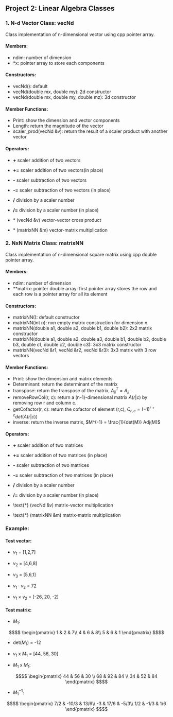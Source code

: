 ## Project 2: Linear Algebra Classes

### 1. N-d Vector Class: vecNd

Class implementation of n-dimensional vector using cpp pointer array.

#### Members:
- ndim: number of dimension
- *x: pointer array to store each components

#### Constructors:
- vecNd(): default
- vecNd(double mx, double my): 2d constructor
- vecNd(double mx, double my, double mz): 3d constructor

#### Member Functions:
- Print: show the dimension and vector components
- Length: return the magnitude of the vector
- scaler_prod(vecNd &v): return the result of a scaler product with another vector

#### Operators:
- **+** scaler addition of two vectors
- **+=** scaler addition of two vectors(in place)
- **-** scaler subtraction of two vectors
- **-=** scaler subtraction of two vectors (in place)
- **/** division by a scaler number
- **/=** division by a scaler number (in place)

- $\text{*}$ (vecNd &v) vector-vector cross product
- $\text{*}$ (matrixNN &m) vector-matrix multiplication

### 2. NxN Matrix Class: matrixNN

Class implementation of n-dimensional square matrix using cpp double pointer array.

#### Members:
- ndim: number of dimension
- **matrix: pointer double array: first pointer array stores the row and each row is a pointer array for all its element

#### Constructors:
- matrixNN(): default constructor
- matrixNN(int n): nxn empty matrix construction for dimension n
- matrixNN(double a1, double a2, double b1, double b2): 2x2 matrix constructor
- matrixNN(double a1, double a2, double a3, double b1, double b2, double b3, double c1, double c2, double c3): 3x3 matrix constructor
- matrixNN(vecNd &r1, vecNd &r2, vecNd &r3): 3x3 matrix with 3 row vectors

#### Member Functions:
- Print: show the dimension and matrix elements
- Determinant: return the determinant of the matrix
- transpose: return the transpose of the matrix, $A^T_{ij} = A_{ji}$
- removeRowCol(r, c): return a (n-1)-dimensional matrix $A(r|c)$ by removing row r and column c.
- getCofactor(r, c): return the cofactor of element (r,c), $C_{r,c} = (-1)^{r+c} det(A(r|c))$
- inverse: return the inverse matrix, $M^{-1} = \frac{1}{det(M)} Adj(M)$

#### Operators:
- **+** scaler addition of two matrices
- **+=** scaler addition of two matrices (in place)
- **-** scaler subtraction of two matrices
- **-=** scaler subtraction of two matrices (in place)
- **/** division by a scaler number
- **/=** division by a scaler number (in place)

- \text{*} (vecNd &v) matrix-vector multiplication
- \text{*} (matrixNN &m) matrix-matrix multiplication

### Example:
#### Test vector:
- $v_1$ = [1,2,7]
- $v_2$ = [4,6,8]
- $v_3$ = [5,6,1]

- $v_1 \cdot v_2$ = 72

- $v_1 \times v_2$ = [-26, 20, -2]
 
#### Test matrix:

- $M_1$:
```math
$$ \begin{pmatrix}
   1 & 2 & 7\\
   4 & 6 & 8\\
   5 & 6 & 1
   \end{pmatrix} $$
```


- det($M_1$) = -12 

- $v_1$ x $M_1$ = [44, 56, 30]

- $M_1$ x $M_1$:
```math
$$ \begin{pmatrix}
   44 & 56 & 30 \\
   68 & 92 & 84 \\
   34 & 52 & 84
   \end{pmatrix} $$
```

- $M_1^{-1}$:
```math
$$ \begin{pmatrix}
   7/2  & -10/3 & 13/6\\
   -3 & 17/6 & -5/3\\
   1/2 & -1/3 & 1/6
   \end{pmatrix} $$
```
